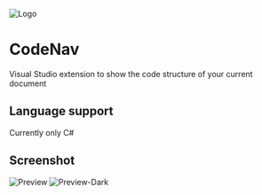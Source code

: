 ![Logo](https://raw.githubusercontent.com/sboulema/CodeNav/master/CodeNav/Resources/CodeNav.png)

# CodeNav
Visual Studio extension to show the code structure of your current document

## Language support
Currently only C#

## Screenshot
![Preview](https://raw.githubusercontent.com/sboulema/CodeNav/master/CodeNav/Resources/Preview.png) ![Preview-Dark](https://raw.githubusercontent.com/sboulema/CodeNav/master/CodeNav/Resources/Preview-dark.png)
